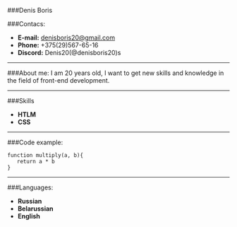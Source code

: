 ###Denis Boris

###Contacs:

- **E-mail:** denisboris20@gmail.com
- **Phone:** +375(29)567-65-16
- **Discord:** Denis20(@denisboris20)s

---

###About me:
I am 20 years old, I want to get new skills and knowledge in the field of front-end development.

---

###Skills

- **HTLM**
- **CSS**

---

###Code example:

```
function multiply(a, b){
   return a * b
}
```

---

###Languages:

- **Russian**
- **Belarussian**
- **English**
